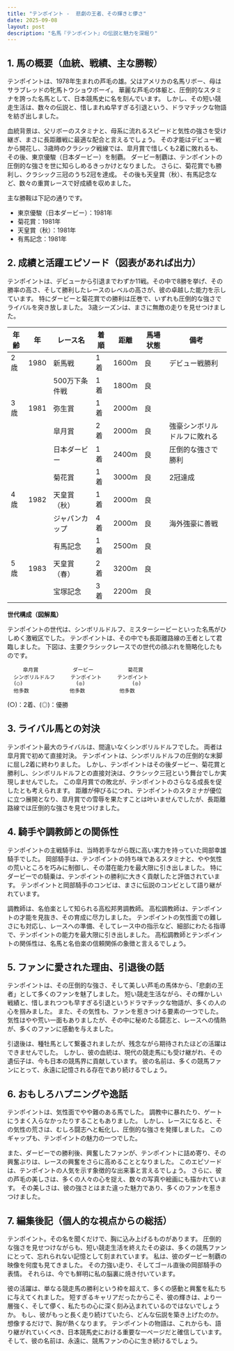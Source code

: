```yaml
---
title: "テンポイント -  悲劇の王者、その輝きと儚さ"
date: 2025-09-08
layout: post
description: "名馬『テンポイント』の伝説と魅力を深堀り"
---
```


## 1. 馬の概要（血統、戦績、主な勝鞍）

テンポイントは、1978年生まれの芦毛の雄。父はアメリカの名馬リボー、母はサラブレッドの牝馬トウショウボーイ。  華麗な芦毛の体躯と、圧倒的なスタミナを誇った名馬として、日本競馬史に名を刻んでいます。  しかし、その短い競走生活は、数々の伝説と、惜しまれぬ早すぎる引退という、ドラマチックな物語を紡ぎ出しました。

血統背景は、父リボーのスタミナと、母系に流れるスピードと気性の強さを受け継ぎ、まさに長距離戦に最適な配合と言えるでしょう。  その才能はデビュー戦から開花し、3歳時のクラシック戦線では、皐月賞で惜しくも2着に敗れるも、その後、東京優駿（日本ダービー）を制覇。  ダービー制覇は、テンポイントの圧倒的な強さを世に知らしめるきっかけとなりました。  さらに、菊花賞でも勝利し、クラシック三冠のうち2冠を達成。  その後も天皇賞（秋）、有馬記念など、数々の重賞レースで好成績を収めました。

主な勝鞍は下記の通りです。

* 東京優駿（日本ダービー）：1981年
* 菊花賞：1981年
* 天皇賞（秋）：1981年
* 有馬記念：1981年


## 2. 成績と活躍エピソード（図表があれば出力）

テンポイントは、デビューから引退までわずか11戦。その中で8勝を挙げ、その勝率の高さ、そして勝利したレースのレベルの高さが、彼の卓越した能力を示しています。  特にダービーと菊花賞での勝利は圧巻で、いずれも圧倒的な強さでライバルを突き放しました。  3歳シーズンは、まさに無敵の走りを見せつけました。

| 年齢 | 年 | レース名           | 着順 | 距離 | 馬場状態 | 備考                                      |
|-----|---|--------------------|-----|-----|---------|-------------------------------------------|
| 2歳 | 1980 | 新馬戦             | 1着 | 1600m | 良      | デビュー戦勝利                             |
|     |     | 500万下条件戦       | 1着 | 1800m | 良      |                                           |
| 3歳 | 1981 | 弥生賞             | 1着 | 2000m | 良      |                                           |
|     |     | 皐月賞             | 2着 | 2000m | 良      | 強豪シンボリルドルフに敗れる                |
|     |     | 日本ダービー         | 1着 | 2400m | 良      | 圧倒的な強さで勝利                         |
|     |     | 菊花賞             | 1着 | 3000m | 良      | 2冠達成                                  |
| 4歳 | 1982 | 天皇賞（秋）         | 1着 | 2000m | 良      |                                           |
|     |     | ジャパンカップ       | 4着 | 2000m | 良      | 海外強豪に善戦                             |
|     |     | 有馬記念             | 1着 | 2500m | 良      |                                           |
| 5歳 | 1983 | 天皇賞（春）         | 2着 | 3200m | 良      |                                           |
|     |     | 宝塚記念             | 3着 | 2200m | 良      |                                           |


**世代構成（図解風）**

テンポイントの世代は、シンボリルドルフ、ミスターシービーといった名馬がひしめく激戦区でした。  テンポイントは、その中でも長距離路線の王者として君臨しました。  下図は、主要クラシックレースでの世代の顔ぶれを簡略化したものです。


```
     皐月賞           ダービー           菊花賞
  シンボリルドルフ     テンポイント     テンポイント
  (○)                 (◎)               (◎)
  他多数             他多数           他多数
```
(○)：2着、(◎)：優勝


## 3. ライバル馬との対決

テンポイント最大のライバルは、間違いなくシンボリルドルフでした。  両者は皐月賞で初めて直接対決。  テンポイントは、シンボリルドルフの圧倒的な末脚に屈し2着に終わりました。  しかし、テンポイントはその後ダービー、菊花賞と勝利し、シンボリルドルフとの直接対決は、クラシック三冠という舞台でしか実現しませんでした。  この皐月賞での敗北が、テンポイントのさらなる成長を促したとも考えられます。  距離が伸びるにつれ、テンポイントのスタミナが優位に立つ展開となり、皐月賞での雪辱を果たすことは叶いませんでしたが、長距離路線では圧倒的な強さを見せつけました。


## 4. 騎手や調教師との関係性

テンポイントの主戦騎手は、当時若手ながら既に高い実力を持っていた岡部幸雄騎手でした。  岡部騎手は、テンポイントの持ち味であるスタミナと、やや気性の荒いところを巧みに制御し、その潜在能力を最大限に引き出しました。  特にダービーでの騎乗は、テンポイントの勝利に大きく貢献したと評価されています。  テンポイントと岡部騎手のコンビは、まさに伝説のコンビとして語り継がれています。

調教師は、名伯楽として知られる高松邦男調教師。  高松調教師は、テンポイントの才能を見抜き、その育成に尽力しました。  テンポイントの気性面での難しさにも対応し、レースへの準備、そしてレース中の指示など、細部にわたる指導で、テンポイントの能力を最大限に引き出しました。  高松調教師とテンポイントの関係性は、名馬と名伯楽の信頼関係の象徴と言えるでしょう。


## 5. ファンに愛された理由、引退後の話

テンポイントは、その圧倒的な強さ、そして美しい芦毛の馬体から、「悲劇の王者」として多くのファンを魅了しました。  短い競走生活ながら、その輝かしい戦績と、惜しまれつつも早すぎる引退というドラマチックな物語が、多くの人の心を掴みました。  また、その気性も、ファンを惹きつける要素の一つでした。  気性はやや荒い一面もありましたが、その中に秘めたる闘志と、レースへの情熱が、多くのファンに感動を与えました。

引退後は、種牡馬として繋養されましたが、残念ながら期待されたほどの活躍はできませんでした。  しかし、彼の血統は、現代の競走馬にも受け継がれ、その遺伝子は、今も日本の競馬界に貢献しています。  彼の名前は、多くの競馬ファンにとって、永遠に記憶される存在であり続けるでしょう。


## 6. おもしろハプニングや逸話

テンポイントは、気性面でやや難のある馬でした。  調教中に暴れたり、ゲートにうまく入らなかったりすることもありました。  しかし、レースになると、その気性の荒さは、むしろ闘志へと転化し、圧倒的な強さを発揮しました。  このギャップも、テンポイントの魅力の一つでした。

また、ダービーでの勝利後、興奮したファンが、テンポイントに詰め寄り、その興奮ぶりは、レースの興奮をさらに高めることとなりました。  このエピソードは、テンポイントの人気を示す象徴的な出来事と言えるでしょう。  さらに、彼の芦毛の美しさは、多くの人々の心を捉え、数々の写真や絵画にも描かれています。  その美しさは、彼の強さとはまた違った魅力であり、多くのファンを惹きつけました。


## 7. 編集後記（個人的な視点からの総括）

テンポイント。その名を聞くだけで、胸に込み上げるものがあります。  圧倒的な強さを見せつけながらも、短い競走生活を終えたその姿は、多くの競馬ファンにとって、忘れられない記憶として刻まれています。  私は、彼のダービー制覇の映像を何度も見てきました。  その力強い走り、そしてゴール直後の岡部騎手の表情。  それらは、今でも鮮明に私の脳裏に焼き付いています。

彼の活躍は、単なる競走馬の勝利という枠を超えて、多くの感動と興奮を私たちに与えてくれました。  短すぎるキャリアだったからこそ、彼の輝きは、より一層強く、そして儚く、私たちの心に深く刻み込まれているのではないでしょうか。  もし、彼がもっと長く走り続けていたら、どんな伝説を築き上げたのか。  想像するだけで、胸が熱くなります。  テンポイントの物語は、これからも、語り継がれていくべき、日本競馬史における重要な一ページだと確信しています。  そして、彼の名前は、永遠に、競馬ファンの心に生き続けるでしょう。
